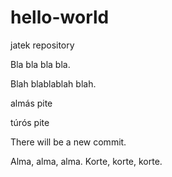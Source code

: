# hello-world
jatek repository

Bla bla bla bla.


Blah blablablah blah.

almás pite

túrós pite

There will be a new commit.

Alma, alma, alma.
Korte, korte, korte.
